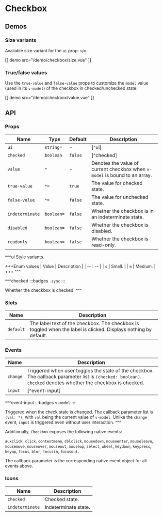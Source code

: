 # Checkbox

## Demos

### Size variants

Available size variant for the `ui` prop: `s`/`m`.

[[ demo src="/demo/checkbox/size.vue" ]]

### True/false values

Use the `true-value` and `false-value` props to customize the `model` value (used in its `v-model`) of the checkbox in checked/unchecked state.

[[ demo src="/demo/checkbox/value.vue" ]]

## API

### Props

| Name | Type | Default | Description |
| -- | -- | -- | -- |
| `ui` | `string=` | - | [^ui] |
| `checked` | `boolean` | `false` | [^checked] |
| `value` | `*` | - | Denotes the value of current checkbox when `v-model` is bound to an array. |
| `true-value` | `*=` | `true` | The value for checked state. |
| `false-value` | `*=` | `false` | The value for unchecked state. |
| `indeterminate` | `boolean=` | `false` | Whether the checkbox is in an indeterminate state. |
| `disabled` | `boolean=` | `false` | Whether the checkbox is disabled. |
| `readonly` | `boolean=` | `false` | Whether the checkbox is read-only. |

^^^ui
Style variants.

+++Enum values
| Value | Description |
| -- | -- |
| `s` | Small. |
| `m` | Medium. |
+++
^^^

^^^checked
:::badges
`.sync`
:::

Whether the checkbox is checked.
^^^

### Slots

| Name | Description |
| -- | -- |
| `default` | The label text of the checkbox. The checkbox is toggled when the label is clicked. Displays nothing by default. |

### Events

| Name | Description |
| -- | -- |
| `change` | Triggered when user toggles the state of the checkbox. The callback parameter list is `(checked: boolean)`. `checked` denotes whether the checkbox is checked. |
| `input` | [^event-input] |

^^^event-input
:::badges
`v-model`
:::

Triggered when the check state is changed. The callback parameter list is `(val: *)`, with `val` being the current value of `v-model`. Unlike the `change` event, `input` is triggered even without user interaction.
^^^

Additionally, `Checkbox` exposes the following native events:

`auxclick`, `click`, `contextmenu`, `dblclick`, `mousedown`, `mouseenter`, `mouseleave`, `mousemove`, `mouseover`, `mouseout`, `mouseup`, `select`, `wheel`, `keydown`, `keypress`, `keyup`, `focus`, `blur`, `focusin`, `focusout`.

The callback parameter is the corresponding native event object for all events above.

### Icons

| Name | Description |
| -- | -- |
| `checked` | Checked state. |
| `indeterminate` | Indeterminate state. |
